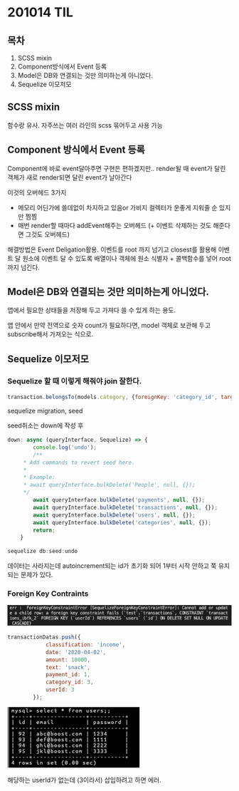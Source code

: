 # 201014 TIL

## 목차

1. SCSS mixin
2. Component방식에서 Event 등록
3. Model은 DB와 연결되는 것만 의미하는게 아니었다.
4. Sequelize 이모저모

## SCSS mixin

함수랑 유사. 자주쓰는 여러 라인의 scss 묶어두고 사용 가능

## Component 방식에서 Event 등록

Component에 바로 event달아주면 구현은 편하겠지만.. render될 때 event가 달린 객체가 새로 render되면 달린 event가 날아간다 

이것의 오버헤드 3가지

- 메모리 어딘가에 쓸데없이 차지하고 있음or 가비지 컬렉터가 운좋게 지워줄 순 있지만 찜찜
- 매번 render할 때마다 addEvent해주는 오버헤드 (+ 이벤트 삭제하는 것도 해준다면 그것도 오버헤드)

해결방법은 Event Deligation활용. 이벤트를 root 까지 넘기고 closest를 활용해 이벤트 달 원소에 이벤트 달 수 있도록 배열이나 객체에 원소 식별자 + 콜백함수를 넣어 root까지 넘긴다. 

## Model은 DB와 연결되는 것만 의미하는게 아니었다.

앱에서 필요한 상태들을 저장해 두고 가져다 쓸 수 있게 하는 용도.

앱 안에서 만약 전역으로 숫자 count가 필요하다면, model 객체로 보관해 두고 subscribe해서 가져오는 식으로. 

## Sequelize 이모저모

### Sequelize 할 때 이렇게 해줘야 join 잘한다.

```jsx
transaction.belongsTo(models.category, {foreignKey: 'category_id', targetKey: 'category_id'});
```

sequelize migration, seed

seed취소는 down에 작성 후 

```jsx
down: async (queryInterface, Sequelize) => {
		console.log('undo');
		/**
     * Add commands to revert seed here.
     *
     * Example:
     * await queryInterface.bulkDelete('People', null, {});
     */
		await queryInterface.bulkDelete('payments', null, {});
		await queryInterface.bulkDelete('transactions', null, {});
		await queryInterface.bulkDelete('users', null, {});
		await queryInterface.bulkDelete('categories', null, {});
		return;
	}
```

```jsx
sequelize db:seed:undo
```

데이터는 사라지는데 autoincrement되는 id가 초기화 되어 1부터 시작 안하고 쭉 유지되는 문제가 있다. 

### Foreign Key Contraints

![201014%20TIL%20cabe3266e7c741eab2f1e32c8fe835aa/Untitled.png](201014%20TIL%20cabe3266e7c741eab2f1e32c8fe835aa/Untitled.png)

```jsx
transactionDatas.push({
			classification: 'income',
			date: '2020-04-02',
			amount: 10000,
			text: 'snack',
			payment_id: 1,
			category_id: 3,
			userId: 3
		});
```

![201014%20TIL%20cabe3266e7c741eab2f1e32c8fe835aa/Untitled%201.png](201014%20TIL%20cabe3266e7c741eab2f1e32c8fe835aa/Untitled%201.png)

해당하는 userId가 없는데 (3이라서) 삽입하려고 하면 에러.